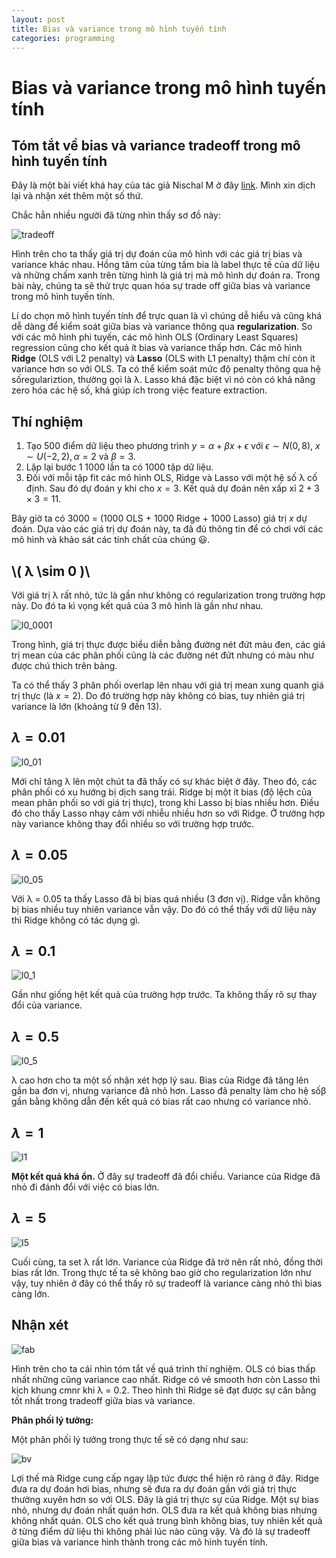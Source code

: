 ```yaml
---
layout: post
title: Bias và variance trong mô hình tuyến tính
categories: programming
---
```


# Bias và variance trong mô hình tuyến tính

## Tóm tắt về bias và variance tradeoff trong mô hình tuyến tính

Đây là một bài viết khá hay của tác giả Nischal M ở đây [link](https://towardsdatascience.com/bias-and-variance-in-linear-models-e772546e0c30). Mình xin dịch lại và nhận xét thêm một số thứ.

Chắc hẳn nhiều người đã từng nhìn thấy sơ đồ này:

![tradeoff](img/bias-variance/Untitled.png)

Hình trên cho ta thấy giá trị dự đoán của mô hình với các giá trị bias và variance khác nhau. Hồng tâm của từng tấm bia là label thực tế của dữ liệu và những chấm xanh trên từng hình là giá trị mà mô hình dự đoán ra. Trong bài này, chúng ta sẽ thử trực quan hóa sự trade off giữa bias và variance trong mô hình tuyến tính.

Lí do chọn mô hình tuyến tính để trực quan là vì chúng dễ hiểu và cũng khá dễ dàng để kiểm soát giữa bias và variance thông qua **regularization**. So với các mô hình phi tuyến, các mô hình OLS (Ordinary Least Squares) regression cũng cho kết quả ít bias và variance thấp hơn. Các mô hình **Ridge** (OLS với L2 penalty) và **Lasso** (OLS with L1 penalty) thậm chí còn ít variance hơn so với OLS. Ta có thể kiểm soát mức độ penalty thông qua hệ sốregulariztion, thường gọi là λ. Lasso khá đặc biệt vì nó còn có khả năng zero hóa các hệ số, khá giúp ích trong việc feature extraction.

## Thí nghiệm

1. Tạo 500 điểm dữ liệu theo phương trình $y = α+ βx + ϵ$ với $ϵ \sim N(0, 8)$, $x \sim U(-2, 2), α = 2$ và $β = 3$.
2. Lặp lại bước 1 $1000$ lần ta có 1000 tập dữ liệu.
3. Đối với mỗi tập fit các mô hình OLS, Ridge và Lasso với một hệ số λ cố định. Sau đó dự đoán y khi cho $x = 3$. Kết quả dự đoán nên xấp xỉ  $2 + 3 \times 3 = 11$.

Bây giờ ta có 3000 = (1000 OLS + 1000 Ridge + 1000 Lasso) giá trị $x$ dự đoán. Dựa vào các giá trị dự đoán này, ta đã đủ thông tin để có chơi với các mô hình và khảo sát các tính chất của chúng 😃.

## \\( λ \sim 0 )\\

Với giá trị λ rất nhỏ, tức là gần như không có regularization trong trường hợp này. Do đó ta kì vọng kết quả của 3 mô hình là gần như nhau.

![l0_0001](img/bias-variance/l0_0001.png)

Trong hình, giá trị thực được biểu diễn bằng đường nét đứt màu đen, các giá trị mean của các phân phối cũng là các đường nét đứt nhưng có màu như được chú thich trên bảng.

Ta có thể thấy 3 phân phối overlap lên nhau với giá trị mean xung quanh giá trị thực (là $x = 2$). Do đó trường hợp này không có bias, tuy nhiên giá trị variance là lớn (khoảng từ 9 đến 13).

## $λ = 0.01$

![l0_01](img/bias-variance/l0_1.png)

Mới chỉ tăng λ lên một chút ta đã thấy có sự khác biệt ở đây. Theo đó, các phân phối có xu hướng bị dịch sang trái. Ridge bị một ít bias (độ lệch của mean phân phối so với giá trị thực), trong khi Lasso bị bias nhiều hơn. Điều đó cho thấy Lasso nhạy cảm với nhiễu nhiều hơn so với Ridge. Ở trường hợp này variance không thay đổi nhiều so với trường hợp trước.

## $λ = 0.05$

![l0_05](img/bias-variance/l0_05.png)

Với λ = 0.05 ta thấy Lasso đã bị bias quá nhiều (3 đơn vị). Ridge vẫn không bị bias nhiều tuy nhiên variance vẫn vậy. Do đó có thể thấy với dữ liệu này thì Ridge không có tác dụng gì.

## $λ = 0.1$

![l0_1](img/bias-variance/l0_1.png)

Gần như giống hệt kết quả của trường hợp trước. Ta không thấy rõ sự thay đổi của variance.

## $λ = 0.5$

![l0_5](img/bias-variance/l0_5.png)

λ cao hơn cho ta một số nhận xét hợp lý sau. Bias của Ridge đã tăng lên gần ba đơn vị, nhưng variance đã nhỏ hơn. Lasso đã penalty làm cho hệ sốβ  gần bằng không dẫn đến kết quả có bias rất cao nhưng có variance nhỏ.

## $λ = 1$

![l1](img/bias-variance/l1.png)

**Một kết quả khá ổn.** Ở đây sự tradeoff đã đổi chiều. Variance của Ridge đã nhỏ đi đánh đổi với việc có bias lớn.

## $λ = 5$

![I5](img/bias-variance/l5.png)

Cuối cùng, ta set λ rất lớn. Variance của Ridge đã trờ nên rất nhỏ, đồng thời bias rất lớn. Trong thực tế ta sẽ không bao giờ cho regularization lớn như vậy, tuy nhiên ở đây có thể thấy rõ sự tradeoff là variance càng nhỏ thì bias càng lớn.

## Nhận xét

![fab](img/bias-variance/fabricated.png)

Hình trên cho ta cái nhìn tóm tắt về quá trình thí nghiệm. OLS có bias thấp nhất những cũng variance cao nhất. Ridge có vẻ smooth hơn còn Lasso thì kịch khung cmnr khi λ = 0.2. Theo hình thì Ridge sẽ đạt được sự cân bằng tốt nhất trong tradeoff giữa bias và variance.

**Phân phối lý tưởng:**

Một phân phối lý tưởng trong thực tế sẽ có dạng như sau:

![bv](img/bias-variance/bvplot.png)

Lợi thế mà Ridge cung cấp ngay lập tức được thể hiện rõ ràng ở đây. Ridge đưa ra dự đoán hơi bias, nhưng sẽ đưa ra dự đoán gần với giá trị thực thường xuyên hơn so với OLS. Đây là giá trị thực sự của Ridge. Một sự bias nhỏ, nhưng dự đoán nhất quán hơn. OLS đưa ra kết quả không bias nhưng không nhất quán. OLS cho kết quả trung bình không bias, tuy nhiên kết quả ở từng điểm dữ liệu thì không phải lúc nào cũng vậy. Và đó là sự tradeoff giữa bias và variance hình thành trong các mô hình tuyến tính.
